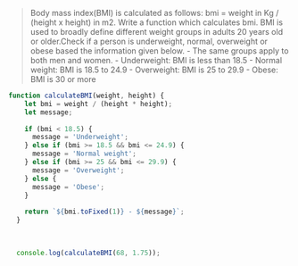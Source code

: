 >Body mass index(BMI) is calculated as follows: bmi = weight in Kg / (height x height) in m2. Write a function which calculates bmi. BMI is used to broadly define different weight groups in adults 20 years old or older.Check if a person is underweight, normal, overweight or obese based the information given below.
    - The same groups apply to both men and women.
    - Underweight: BMI is less than 18.5
    - Normal weight: BMI is 18.5 to 24.9
    - Overweight: BMI is 25 to 29.9
    - Obese: BMI is 30 or more

```js
function calculateBMI(weight, height) {
    let bmi = weight / (height * height);
    let message;
    
    if (bmi < 18.5) {
      message = 'Underweight';
    } else if (bmi >= 18.5 && bmi <= 24.9) {
      message = 'Normal weight';
    } else if (bmi >= 25 && bmi <= 29.9) {
      message = 'Overweight';
    } else {
      message = 'Obese';
    }
    
    return `${bmi.toFixed(1)} - ${message}`;
  }

  
  
  console.log(calculateBMI(68, 1.75));
  
  ```